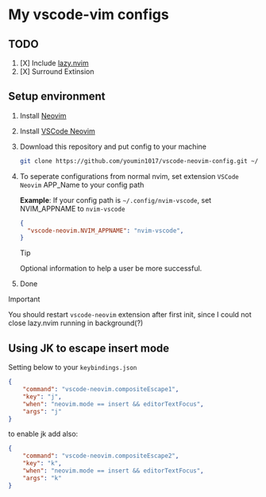 # My vscode-vim configs

## TODO
1. [X] Include [lazy.nvim](https://github.com/folke/lazy.nvim)
2. [X] Surround Extinsion

## Setup environment

1. Install [Neovim](https://neovim.io/)
2. Install [VSCode Neovim](https://marketplace.visualstudio.com/items?itemName=asvetliakov.vscode-neovim)
3. Download this repository and put config to your machine
    ```bash
    git clone https://github.com/youmin1017/vscode-neovim-config.git ~/.config/nvim-vscode
    ```
4. To seperate configurations from normal nvim, set extension `VSCode Neovim` APP_Name to your config path

    **Example**: If your config path is `~/.config/nvim-vscode`, set NVIM_APPNAME to `nvim-vscode`

    ```json
    {
      "vscode-neovim.NVIM_APPNAME": "nvim-vscode",
    }
    ```

    > [!TIP]
    > Optional information to help a user be more successful.


5. Done

> [!IMPORTANT]
> You should restart `vscode-neovim` extension after first init, since I could not close lazy.nvim running in background(?)

## Using JK to escape insert mode

Setting below to your `keybindings.json`

```json
{
    "command": "vscode-neovim.compositeEscape1",
    "key": "j",
    "when": "neovim.mode == insert && editorTextFocus",
    "args": "j"
}
```

to enable jk add also:

```json
{
    "command": "vscode-neovim.compositeEscape2",
    "key": "k",
    "when": "neovim.mode == insert && editorTextFocus",
    "args": "k"
}
```